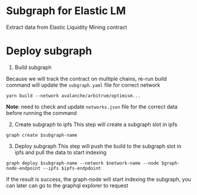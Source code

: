 # Subgraph for Elastic LM 
Extract data from Elastic Liquidity Mining contract


# Deploy subgraph 

1. Build subgraph

Because we will track the contract on multiple chains, re-run build command will update the `subgraph.yaml` file for correct network

```
yarn build --network avalanche/arbitrum/optimism...
```

**Note**: need to check and update `networks.json` file for the correct data before running the command

2. Create subgraph to ipfs
This step will create a subgraph slot in ipfs

```
graph create $subgraph-name
```

3. Deploy subgraph
This step will push the build to the subgraph slot in ipfs and pull the data to start indexing

```
graph deploy $subgraph-name --network $network-name --node $graph-node-endpoint --ipfs $ipfs-endpdoint
```

If the result is success, the graph-node will start indexing the subgraph, you can later can go to the graphql explorer to request
 
